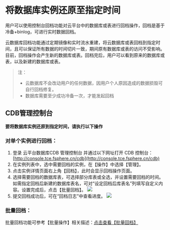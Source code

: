 # 将数据库实例还原至指定时间

用户可以使用控制台回档功能对云平台中的数据库或表进行回档操作，回档是基于冷备+binlog，可进行实时数据回档。

云数据库回档功能通过定期镜像和实时流水重建，将云数据库或表回档到指定时间，且可以保证所有数据的时间切片一致，期间原有数据库或表的访问不受影响。
目前，回档操作会产生新的数据库或表。回档完后，用户可以看到原来的数据库或表，以及新建的数据库或表。

>注：
>
>* 云数据库不会改动用户的任何数据，因用户个人原因造成的数据损毁可自行回档修复。
>* 数据库需要至少成功冷备一次，才能发起回档

## CDB管理控制台
**要将数据库实例还原到指定时间，请执行以下操作**

### 对单个实例进行回档：
1. 登录 云平台数据库CDB 管理控制台 并通过以下网址打开 CDB 控制台：[http://console.tce.fsphere.cn/cdb](http://console.tce.fsphere.cn/cdb)
2. 在实例列表中，选中需要回档的实例，在【操作】中选择【管理】。
3. 点击实例详情页面右上角【回档】，此时会显示回档操作页面。
4. 选择需要回档的数据库表，可选择部分库表或全选，并设置需要回档的时间。如需指定回档后新建的数据库表名，可对“设定回档后库表名”列填写自定义内容。设置完成后，点击【批量回档】。
![](http://imgcache.tce.fsphere.cn/image/mc.qcloudimg.com/static/img/0337bf681fe69b9c05bf97040f8188a9/image.png)
5. 提交回档成功后，可在“回档日志”中查看进度。
![](http://imgcache.tce.fsphere.cn/image/mc.qcloudimg.com/static/img/eae743ae57be74cc901b398ceea75665/image.png)

### 批量回档：
批量回档功能可参考【批量操作】相关描述：[点击查看【批量回档】](http://tce.fsphere.cn/document/product/236/7262#2.E6.89.B9.E9.87.8F.E5.9B.9E.E6.A1.A3 "点击查看【批量回档】")